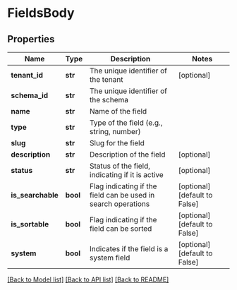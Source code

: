 # FieldsBody

## Properties
Name | Type | Description | Notes
------------ | ------------- | ------------- | -------------
**tenant_id** | **str** | The unique identifier of the tenant | [optional] 
**schema_id** | **str** | The unique identifier of the schema | 
**name** | **str** | Name of the field | 
**type** | **str** | Type of the field (e.g., string, number) | 
**slug** | **str** | Slug for the field | 
**description** | **str** | Description of the field | [optional] 
**status** | **str** | Status of the field, indicating if it is active | [optional] 
**is_searchable** | **bool** | Flag indicating if the field can be used in search operations | [optional] [default to False]
**is_sortable** | **bool** | Flag indicating if the field can be sorted | [optional] [default to False]
**system** | **bool** | Indicates if the field is a system field | [optional] [default to False]

[[Back to Model list]](../README.md#documentation-for-models) [[Back to API list]](../README.md#documentation-for-api-endpoints) [[Back to README]](../README.md)

